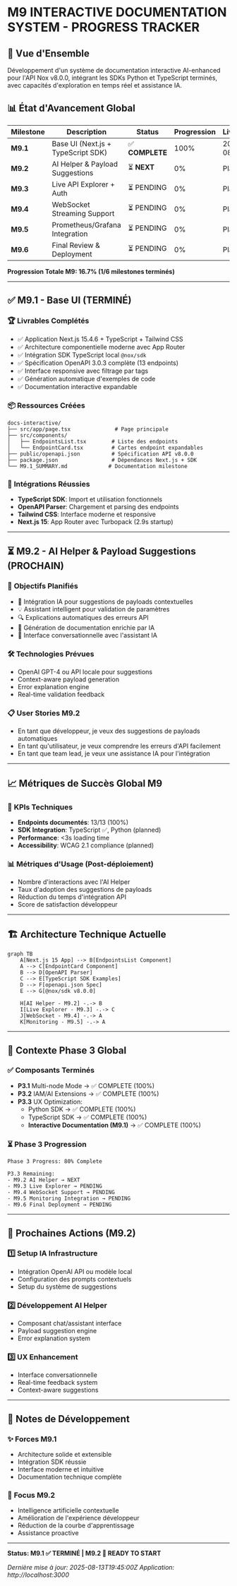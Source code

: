 # M9 INTERACTIVE DOCUMENTATION SYSTEM - PROGRESS TRACKER

## 🎯 **Vue d'Ensemble**
Développement d'un système de documentation interactive AI-enhanced pour l'API Nox v8.0.0, intégrant les SDKs Python et TypeScript terminés, avec capacités d'exploration en temps réel et assistance IA.

## 📊 **État d'Avancement Global**

| Milestone | Description | Status | Progression | Livraison |
|-----------|-------------|--------|-------------|-----------|
| **M9.1** | Base UI (Next.js + TypeScript SDK) | ✅ **COMPLETE** | 100% | 2025-08-13 |
| **M9.2** | AI Helper & Payload Suggestions | ⏳ **NEXT** | 0% | Planifié |
| **M9.3** | Live API Explorer + Auth | ⏳ PENDING | 0% | Planifié |
| **M9.4** | WebSocket Streaming Support | ⏳ PENDING | 0% | Planifié |
| **M9.5** | Prometheus/Grafana Integration | ⏳ PENDING | 0% | Planifié |
| **M9.6** | Final Review & Deployment | ⏳ PENDING | 0% | Planifié |

**Progression Totale M9: 16.7% (1/6 milestones terminés)**

---

## ✅ **M9.1 - Base UI (TERMINÉ)**

### 🏆 **Livrables Complétés**
- ✅ Application Next.js 15.4.6 + TypeScript + Tailwind CSS
- ✅ Architecture componentielle moderne avec App Router
- ✅ Intégration SDK TypeScript local `@nox/sdk`
- ✅ Spécification OpenAPI 3.0.3 complète (13 endpoints)
- ✅ Interface responsive avec filtrage par tags
- ✅ Génération automatique d'exemples de code
- ✅ Documentation interactive expandable

### 📦 **Ressources Créées**
```
docs-interactive/
├── src/app/page.tsx              # Page principale
├── src/components/
│   ├── EndpointsList.tsx        # Liste des endpoints
│   └── EndpointCard.tsx         # Cartes endpoint expandables
├── public/openapi.json          # Spécification API v8.0.0
├── package.json                 # Dépendances Next.js + SDK
└── M9.1_SUMMARY.md             # Documentation milestone
```

### 🔗 **Intégrations Réussies**
- **TypeScript SDK**: Import et utilisation fonctionnels
- **OpenAPI Parser**: Chargement et parsing des endpoints
- **Tailwind CSS**: Interface moderne et responsive
- **Next.js 15**: App Router avec Turbopack (2.9s startup)

---

## ⏳ **M9.2 - AI Helper & Payload Suggestions (PROCHAIN)**

### 🎯 **Objectifs Planifiés**
- 🤖 Intégration IA pour suggestions de payloads contextuelles
- 💡 Assistant intelligent pour validation de paramètres
- 🔍 Explications automatiques des erreurs API
- 📝 Génération de documentation enrichie par IA
- 🎨 Interface conversationnelle avec l'assistant IA

### 🛠️ **Technologies Prévues**
- OpenAI GPT-4 ou API locale pour suggestions
- Context-aware payload generation
- Error explanation engine
- Real-time validation feedback

### 📋 **User Stories M9.2**
- En tant que développeur, je veux des suggestions de payloads automatiques
- En tant qu'utilisateur, je veux comprendre les erreurs d'API facilement  
- En tant que team lead, je veux une assistance IA pour l'intégration

---

## 📈 **Métriques de Succès Global M9**

### 🎯 **KPIs Techniques**
- **Endpoints documentés**: 13/13 (100%)
- **SDK Integration**: TypeScript ✅, Python (planned)
- **Performance**: <3s loading time
- **Accessibility**: WCAG 2.1 compliance (planned)

### 📊 **Métriques d'Usage** (Post-déploiement)
- Nombre d'interactions avec l'AI Helper
- Taux d'adoption des suggestions de payloads
- Réduction du temps d'intégration API
- Score de satisfaction développeur

---

## 🏗️ **Architecture Technique Actuelle**

```mermaid
graph TB
    A[Next.js 15 App] --> B[EndpointsList Component]
    A --> C[EndpointCard Component]
    B --> D[OpenAPI Parser]
    C --> E[TypeScript SDK Examples]
    D --> F[openapi.json Spec]
    E --> G[@nox/sdk v8.0.0]
    
    H[AI Helper - M9.2] -.-> B
    I[Live Explorer - M9.3] -.-> C
    J[WebSocket - M9.4] -.-> A
    K[Monitoring - M9.5] -.-> A
```

---

## 🔄 **Contexte Phase 3 Global**

### ✅ **Composants Terminés**
- **P3.1** Multi-node Mode → ✅ COMPLETE (100%)
- **P3.2** IAM/AI Extensions → ✅ COMPLETE (100%)
- **P3.3** UX Optimization:
  - Python SDK → ✅ COMPLETE (100%)
  - TypeScript SDK → ✅ COMPLETE (100%)  
  - **Interactive Documentation (M9.1)** → ✅ COMPLETE (100%)

### ⏳ **Phase 3 Progression**
```
Phase 3 Progress: 80% Complete

P3.3 Remaining:
- M9.2 AI Helper → NEXT
- M9.3 Live Explorer → PENDING
- M9.4 WebSocket Support → PENDING  
- M9.5 Monitoring Integration → PENDING
- M9.6 Final Deployment → PENDING
```

---

## 🚀 **Prochaines Actions (M9.2)**

### 1️⃣ **Setup IA Infrastructure**
- Intégration OpenAI API ou modèle local
- Configuration des prompts contextuels
- Setup du système de suggestions

### 2️⃣ **Développement AI Helper**  
- Composant chat/assistant interface
- Payload suggestion engine
- Error explanation system

### 3️⃣ **UX Enhancement**
- Interface conversationnelle
- Real-time feedback system
- Context-aware suggestions

---

## 📝 **Notes de Développement**

### ✨ **Forces M9.1**
- Architecture solide et extensible
- Intégration SDK réussie
- Interface moderne et intuitive
- Documentation technique complète

### 🎯 **Focus M9.2**
- Intelligence artificielle contextuelle
- Amélioration de l'expérience développeur
- Réduction de la courbe d'apprentissage
- Assistance proactive

---

**Status: M9.1 ✅ TERMINÉ | M9.2 🚀 READY TO START**

*Dernière mise à jour: 2025-08-13T19:45:00Z*
*Application: http://localhost:3000*
